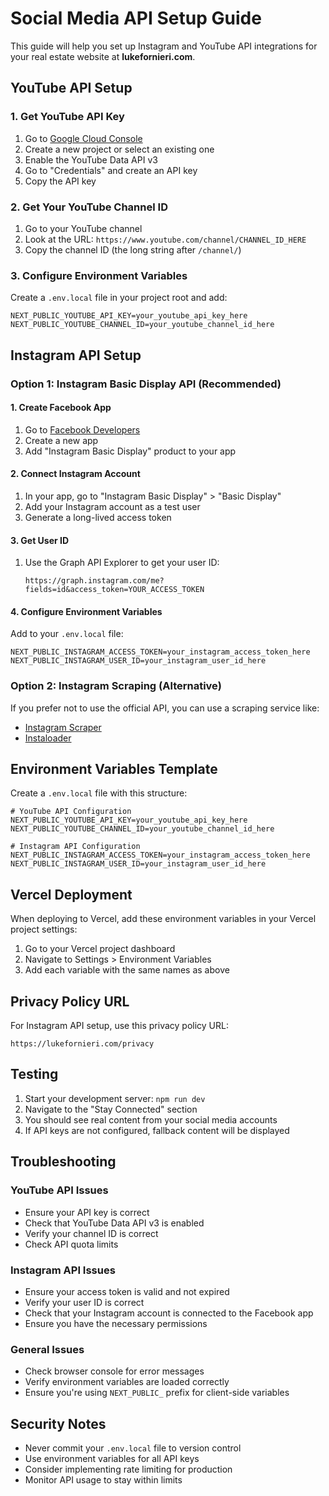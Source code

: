 # Social Media API Setup Guide

This guide will help you set up Instagram and YouTube API integrations for your real estate website at **lukefornieri.com**.

## YouTube API Setup

### 1. Get YouTube API Key
1. Go to [Google Cloud Console](https://console.developers.google.com/)
2. Create a new project or select an existing one
3. Enable the YouTube Data API v3
4. Go to "Credentials" and create an API key
5. Copy the API key

### 2. Get Your YouTube Channel ID
1. Go to your YouTube channel
2. Look at the URL: `https://www.youtube.com/channel/CHANNEL_ID_HERE`
3. Copy the channel ID (the long string after `/channel/`)

### 3. Configure Environment Variables
Create a `.env.local` file in your project root and add:
```
NEXT_PUBLIC_YOUTUBE_API_KEY=your_youtube_api_key_here
NEXT_PUBLIC_YOUTUBE_CHANNEL_ID=your_youtube_channel_id_here
```

## Instagram API Setup

### Option 1: Instagram Basic Display API (Recommended)

#### 1. Create Facebook App
1. Go to [Facebook Developers](https://developers.facebook.com/)
2. Create a new app
3. Add "Instagram Basic Display" product to your app

#### 2. Connect Instagram Account
1. In your app, go to "Instagram Basic Display" > "Basic Display"
2. Add your Instagram account as a test user
3. Generate a long-lived access token

#### 3. Get User ID
1. Use the Graph API Explorer to get your user ID:
   ```
   https://graph.instagram.com/me?fields=id&access_token=YOUR_ACCESS_TOKEN
   ```

#### 4. Configure Environment Variables
Add to your `.env.local` file:
```
NEXT_PUBLIC_INSTAGRAM_ACCESS_TOKEN=your_instagram_access_token_here
NEXT_PUBLIC_INSTAGRAM_USER_ID=your_instagram_user_id_here
```

### Option 2: Instagram Scraping (Alternative)

If you prefer not to use the official API, you can use a scraping service like:
- [Instagram Scraper](https://github.com/arc298/instagram-scraper)
- [Instaloader](https://github.com/instaloader/instaloader)

## Environment Variables Template

Create a `.env.local` file with this structure:

```env
# YouTube API Configuration
NEXT_PUBLIC_YOUTUBE_API_KEY=your_youtube_api_key_here
NEXT_PUBLIC_YOUTUBE_CHANNEL_ID=your_youtube_channel_id_here

# Instagram API Configuration
NEXT_PUBLIC_INSTAGRAM_ACCESS_TOKEN=your_instagram_access_token_here
NEXT_PUBLIC_INSTAGRAM_USER_ID=your_instagram_user_id_here
```

## Vercel Deployment

When deploying to Vercel, add these environment variables in your Vercel project settings:

1. Go to your Vercel project dashboard
2. Navigate to Settings > Environment Variables
3. Add each variable with the same names as above

## Privacy Policy URL

For Instagram API setup, use this privacy policy URL:
```
https://lukefornieri.com/privacy
```

## Testing

1. Start your development server: `npm run dev`
2. Navigate to the "Stay Connected" section
3. You should see real content from your social media accounts
4. If API keys are not configured, fallback content will be displayed

## Troubleshooting

### YouTube API Issues
- Ensure your API key is correct
- Check that YouTube Data API v3 is enabled
- Verify your channel ID is correct
- Check API quota limits

### Instagram API Issues
- Ensure your access token is valid and not expired
- Verify your user ID is correct
- Check that your Instagram account is connected to the Facebook app
- Ensure you have the necessary permissions

### General Issues
- Check browser console for error messages
- Verify environment variables are loaded correctly
- Ensure you're using `NEXT_PUBLIC_` prefix for client-side variables

## Security Notes

- Never commit your `.env.local` file to version control
- Use environment variables for all API keys
- Consider implementing rate limiting for production
- Monitor API usage to stay within limits 